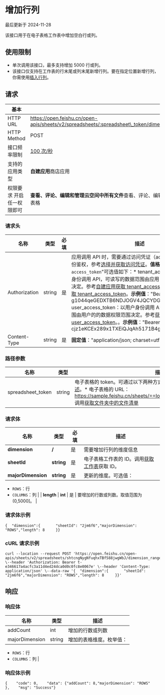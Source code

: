 # 增加行列

最后更新于 2024-11-28

该接口用于在电子表格工作表中增加空白行或列。

## 使用限制

* 单次调用该接口，最多支持增加 5000 行或列。
* 该接口仅支持在工作表的行末尾或列末尾新增行列。要在指定位置新增行列，你需使用[插入行列](https://open.feishu.cn/document/ukTMukTMukTM/uQjMzUjL0IzM14CNyMTN)。

## 请求

| 基本                      |                                                                                              |
| --------------------------- | ---------------------------------------------------------------------------------------------- |
| HTTP URL                  | https://open.feishu.cn/open-apis/sheets/v2/spreadsheets/:spreadsheet\_token/dimension\_range |
| HTTP Method               | POST                                                                                         |
| 接口频率限制              | [100 次/秒](https://open.feishu.cn/document/ukTMukTMukTM/uUzN04SN3QjL1cDN)                      |
| 支持的应用类型            | **自建应用**商店应用                                                                         |
| 权限要求 开启任一权限即可 | **查看、评论、编辑和管理云空间中所有文件**查看、评论、编辑和管理电子表格                     |

### 请求头

| 名称          | 类型   | 必填 | 描述                                                                                                                                                                                                                                                                                                                                                                                                                                                                                                                                                                                                                                                                                                                                                                                                                                                                                                                                                                                                                                                                                                                     |
| --------------- | -------- | ------ | -------------------------------------------------------------------------------------------------------------------------------------------------------------------------------------------------------------------------------------------------------------------------------------------------------------------------------------------------------------------------------------------------------------------------------------------------------------------------------------------------------------------------------------------------------------------------------------------------------------------------------------------------------------------------------------------------------------------------------------------------------------------------------------------------------------------------------------------------------------------------------------------------------------------------------------------------------------------------------------------------------------------------------------------------------------------------------------------------------------------------- |
| Authorization | string | 是   | 应用调用 API 时，需要通过访问凭证（access\_token）进行身份鉴权，参考[选择并获取访问凭证](https://open.feishu.cn/document/ukTMukTMukTM/uMTNz4yM1MjLzUzM#5aa2e490)。​**值格式**​："Bearer `access_token`"可选值如下：* tenant\_access\_token：以应用身份调用 API，可读写的数据范围由应用自身的[数据权限范围](https://open.feishu.cn/document/home/introduction-to-scope-and-authorization/configure-app-data-permissions)决定。参考[自建应用获取 tenant\_access\_token](https://open.feishu.cn/document/ukTMukTMukTM/ukDNz4SO0MjL5QzM/auth-v3/auth/tenant_access_token_internal)或[商店应用获取 tenant\_access\_token](https://open.feishu.cn/document/ukTMukTMukTM/ukDNz4SO0MjL5QzM/auth-v3/auth/tenant_access_token)。​**示例值**​："Bearer t-g1044qeGEDXTB6NDJOGV4JQCYDGHRBARFTGT1234"* user\_access\_token：以用户身份调用 API，可读写的数据范围由用户的的数据权限范围决定。参考[获取 user\_access\_token](https://open.feishu.cn/document/uAjLw4CM/ukTMukTMukTM/authentication-management/access-token/get-user-access-token)。。​**示例值**​："Bearer u-cjz1eKCEx289x1TXEiQJqAh5171B4gDHPq00l0GE1234" |
| Content-Type  | string | 是   | ​**固定值**​："application/json; charset=utf-8"                                                                                                                                                                                                                                                                                                                                                                                                                                                                                                                                                                                                                                                                                                                                                                                                                                                                                                                                                                                                                                                                  |

### 路径参数

| 名称               | 类型   | 描述                                                                                                                                                                                                                                                                                                                                                    |
| -------------------- | -------- | --------------------------------------------------------------------------------------------------------------------------------------------------------------------------------------------------------------------------------------------------------------------------------------------------------------------------------------------------------- |
| spreadsheet\_token | string | 电子表格的 token。可通过以下两种方式获取。了解更多，参考[电子表格概述](https://open.feishu.cn/document/ukTMukTMukTM/uATMzUjLwEzM14CMxMTN/overview)。* 电子表格的 URL：https://sample.feishu.cn/sheets/==Iow7sNNEphp3WbtnbCscPqabcef==* 调用[获取文件夹中的文件清单](https://open.feishu.cn/document/uAjLw4CM/ukTMukTMukTM/reference/drive-v1/file/list) |

### 请求体

| 名称               | 类型       | 必填 | 描述                                                                                                                                         |
| -------------------- | ------------ | ------ | ---------------------------------------------------------------------------------------------------------------------------------------------- |
| **dimension**      | **/**      | 是   | 需要增加行列的维度信息                                                                                                                       |
| **sheetId**        | **string** | 是   | 电子表格工作表的 ID。调用[获取工作表](https://open.feishu.cn/document/ukTMukTMukTM/uUDN04SN0QjL1QDN/sheets-v3/spreadsheet-sheet/query)获取 ID。 |
| **majorDimension** | **string** | 是   | 更新的维度。可选值：
* `ROWS`：行
* `COLUMNS`：列                                                                                  |
| **length**         | **int**    | 是   | 要增加的行数或列数。取值范围为 (0,5000]。                                                                                                    |

### 请求体示例

```
{  "dimension":{       "sheetId": "2jm6f6","majorDimension": "ROWS","length": 8     }}
```

### cURL 请求示例

```
curl --location --request POST 'https://open.feishu.cn/open-apis/sheets/v2/spreadsheets/shtcngNygNfuqhxTBf588jwgWbJ/dimension_range' \--header 'Authorization: Bearer t-e346617a4acfc3a11d4ed24dca0d0c0fc8e0067e' \--header 'Content-Type: application/json' \--data-raw '{  "dimension":{       "sheetId": "2jm6f6","majorDimension": "ROWS","length": 8     }}'
```

## 响应

### 响应体

| 名称           | 类型   | 描述                                                          |
| ---------------- | -------- | --------------------------------------------------------------- |
| addCount       | int    | 增加的行数或列数                                              |
| majorDimension | string | 增加的表格维度。枚举值：
- `ROWS`：行
- `COLUMNS`：列 |

### 响应体示例

```
{    "code": 0,    "data": {"addCount": 8,"majorDimension": "ROWS"    },    "msg": "Success"}
```

